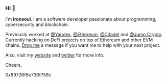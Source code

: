 ### Hi 👋

I'm **ironsoul**. I am a software developer passionate about programming, cybersecurity and blockchain.

Previously worked at [@Yandex](https://github.com/yandex), [@Ethereum](https://github.com/ethereum), [@Citadel](https://citadel.com/) and [@Jump Crypto](https://github.com/JumpCrypto). Currently hacking on DeFi projects on top of Ethereum and other EVM chains. [Drop me](https://t.me/iamironsoul) a message if you want me to help with your next project.

Also, visit my [website](https://ironsoul.lol) and [twitter](https://twitter.com/ironsoul0) for more info.

Cheers,

0x69726f6e736f756c

